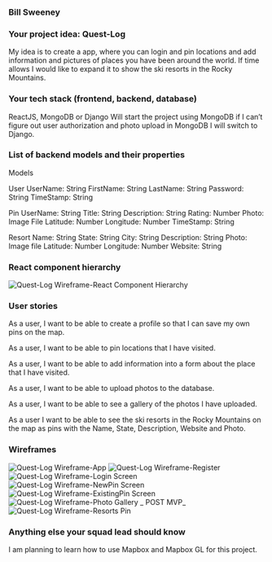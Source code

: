 ### Bill Sweeney

### Your project idea: Quest-Log

My idea is to create a app, where you can login and pin locations and add information and pictures of places you have been around the world. If time allows I would like to expand it to show the ski resorts in the Rocky Mountains.

### Your tech stack (frontend, backend, database)

ReactJS, MongoDB or Django
Will start the project using MongoDB if I can’t figure out user authorization and photo upload in MongoDB I will switch to Django.

### List of backend models and their properties

Models

User
UserName: String
FirstName: String
LastName: String
Password: String
TimeStamp: String

Pin
UserName: String
Title: String
Description: String
Rating: Number
Photo: Image File
Latitude: Number
Longitude: Number
TimeStamp: String

Resort
Name: String
State: String
City: String
Description: String
Photo: Image file
Latitude: Number
Longitude: Number
Website: String

### React component hierarchy

![Quest-Log Wireframe-React Component Hierarchy](https://media.git.generalassemb.ly/user/40132/files/4e93c280-8b25-11ec-8f77-90c9269be902)

### User stories

As a user, I want to be able to create a profile so that I can save my own pins on the map.

As a user, I want to be able to pin locations that I have visited.

As a user, I want to be able to add information into a form about the place that I have visited.

As a user, I want to be able to upload photos to the database.

As a user, I want to be able to see a gallery of the photos I have uploaded.

As a user I want to be able to see the ski resorts in the Rocky Mountains on the map as pins with the Name, State, Description, Website and Photo.

### Wireframes

![Quest-Log Wireframe-App](https://media.git.generalassemb.ly/user/40132/files/72a3d380-8b26-11ec-9fb7-6e1d294b385e)
![Quest-Log Wireframe-Register](https://media.git.generalassemb.ly/user/40132/files/746d9700-8b26-11ec-9686-5bbbdd9bcbaa)
![Quest-Log Wireframe-Login Screen](https://media.git.generalassemb.ly/user/40132/files/759ec400-8b26-11ec-90f3-2b8c96b19a82)
![Quest-Log Wireframe-NewPin Screen](https://media.git.generalassemb.ly/user/40132/files/76cff100-8b26-11ec-9d7c-7eee890b98bd)
![Quest-Log Wireframe-ExistingPin Screen](https://media.git.generalassemb.ly/user/40132/files/78011e00-8b26-11ec-91eb-23e1e749e145)
![Quest-Log Wireframe-Photo Gallery _ POST MVP_](https://media.git.generalassemb.ly/user/40132/files/79324b00-8b26-11ec-8174-5c35bb975967)
![Quest-Log Wireframe-Resorts Pin](https://media.git.generalassemb.ly/user/40132/files/7a637800-8b26-11ec-928a-b4cbe0cb5846)

### Anything else your squad lead should know

I am planning to learn how to use Mapbox and Mapbox GL for this project.
